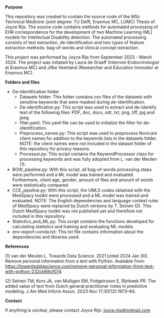 **Purpose**

This repository was created to contain the source code of the MSc Technical Medicine (joint degree: TU Delft, Erasmus MC, LUMC) Thesis of Joyce Rijs. The source code
contains methods for automated processing of EHR correspondence for the development of two Machine Learning (ML) models for Intellectual Disability detection.
The automated processing consists of text extraction, de-identification and two types of feature extraction methods: bag-of-words and clinical concept extraction.

This project was performed by Joyce Rijs from September 2023 - March 2024. The project was initiated by Laura de Graaff (Internist-Endocrinologist at Erasmus MC)
and Jifke Veenland (Researcher and Education Innovator at Erasmus MC).

**Folders and files**

- De-identification folder
    - Datasets folder: This folder contains csv files of the datasets with sensitive keywords that were masked during de-identification.
    - De-identification.py: This script was used to extract and de-identify text of the following files: PDF, doc, docx, odt, txt, png, tiff, jpg and jpeg.
    - filter.yaml: This yaml file can be used to initialize the filter for de-identification.
    - Preprocess_names.py: This script was used to preprocess Novicare client names for addition to the keywords lists in the datasets folder. NOTE: the client names were not included in the dataset folder of this repository for privacy reasons.
    - Processor.py: This script contains the KeywordProcessor class for processing keywords and was fully adopted from L. van der Meulen (1).
- BOW_pipeline.py: With this script, all bag-of-words processing steps were performed and a ML model was trained and evaluated. 
                    Furthermore, client age, gender, amount of files and amount of words were statistically compared.
- CCE_pipeline.py: With this script, the UMLS codes obtained with the MedSpacy toolkit were processed and a ML model was trained and evaluated. NOTE: The English dependencies and language context rules of MedSpacy were replaced by Dutch versions by T. Seinen (2). 
                    This Dutch MedSpacy toolkit was not published yet and therefore not included in this repository.
- Statictics_and_ML.py: This script contains the functions developed for calculating statistics and training and evaluating ML models.
- env-export-conda.txt: This txt file contains information about the dependencies and libraries used.

**References**

(1) van der Meulen L. Towards Data Science. 2021 [cited 2024 Jan 30]. Remove personal information from a text with Python. Available from: https://towardsdatascience.com/remove-personal-information-from-text-with-python-232cb69cf074.

(2) Seinen TM, Kors JA, van Mulligen EM, Fridgeirsson E, Rijnbeek PR. The added value of text from Dutch general practitioner notes in predictive modeling. J Am Med Inform Assoc. 2023 Nov 17;30(12):1973–84.


**Contact**

If anything is unclear, please contact Joyce Rijs: joyce.rijs@hotmail.com
